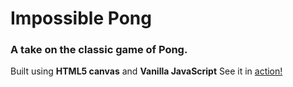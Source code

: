 # Impossible Pong

### A take on the classic game of Pong.

Built using **HTML5 canvas** and **Vanilla JavaScript** See it in [action!](https://lukeberetta.github.io/impossible-pong)
